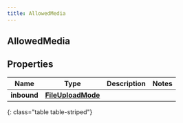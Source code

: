 ```yaml
---
title: AllowedMedia
---
```

## AllowedMedia


## Properties

| Name | Type | Description | Notes |
| ------------ | ------------- | ------------- | ------------- |
| **inbound** | <!----><!---->[**FileUploadMode**](FileUploadMode.html)<!----> |  |  |
{: class="table table-striped"}




